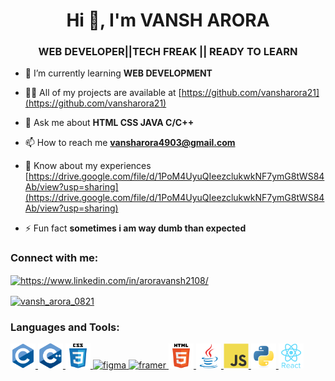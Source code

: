 <h1 align="center">Hi 👋, I'm VANSH ARORA</h1>
<h3 align="center">WEB DEVELOPER||TECH FREAK || READY TO LEARN</h3>

- 🌱 I’m currently learning **WEB DEVELOPMENT**

- 👨‍💻 All of my projects are available at [https://github.com/vansharora21](https://github.com/vansharora21)

- 💬 Ask me about **HTML CSS JAVA C/C++**

- 📫 How to reach me **vansharora4903@gmail.com**

- 📄 Know about my experiences [https://drive.google.com/file/d/1PoM4UyuQIeezclukwkNF7ymG8tWS84Ab/view?usp=sharing](https://drive.google.com/file/d/1PoM4UyuQIeezclukwkNF7ymG8tWS84Ab/view?usp=sharing)

- ⚡ Fun fact **sometimes i am way dumb than expected**

<h3 align="left">Connect with me:</h3>
<p align="left">
<a href="https://linkedin.com/in/https://www.linkedin.com/in/aroravansh2108/" target="blank"><img align="center" src="https://raw.githubusercontent.com/rahuldkjain/github-profile-readme-generator/master/src/images/icons/Social/linked-in-alt.svg" alt="https://www.linkedin.com/in/aroravansh2108/" height="30" width="40" /></a>
</p>
<p align="left">
<a href="https://instagram.com/vansh_arora_0821" target="blank"><img align="center" src="https://raw.githubusercontent.com/rahuldkjain/github-profile-readme-generator/master/src/images/icons/Social/instagram.svg" alt="vansh_arora_0821" height="30" width="40" /></a>
</p>

<h3 align="left">Languages and Tools:</h3>
<p align="left"> <a href="https://www.cprogramming.com/" target="_blank" rel="noreferrer"> <img src="https://raw.githubusercontent.com/devicons/devicon/master/icons/c/c-original.svg" alt="c" width="40" height="40"/> </a> <a href="https://www.w3schools.com/cpp/" target="_blank" rel="noreferrer"> <img src="https://raw.githubusercontent.com/devicons/devicon/master/icons/cplusplus/cplusplus-original.svg" alt="cplusplus" width="40" height="40"/> </a> <a href="https://www.w3schools.com/css/" target="_blank" rel="noreferrer"> <img src="https://raw.githubusercontent.com/devicons/devicon/master/icons/css3/css3-original-wordmark.svg" alt="css3" width="40" height="40"/> </a> <a href="https://www.figma.com/" target="_blank" rel="noreferrer"> <img src="https://www.vectorlogo.zone/logos/figma/figma-icon.svg" alt="figma" width="40" height="40"/> </a> <a href="https://www.framer.com/" target="_blank" rel="noreferrer"> <img src="https://www.vectorlogo.zone/logos/framer/framer-icon.svg" alt="framer" width="40" height="40"/> </a> <a href="https://www.w3.org/html/" target="_blank" rel="noreferrer"> <img src="https://raw.githubusercontent.com/devicons/devicon/master/icons/html5/html5-original-wordmark.svg" alt="html5" width="40" height="40"/> </a> <a href="https://www.java.com" target="_blank" rel="noreferrer"> <img src="https://raw.githubusercontent.com/devicons/devicon/master/icons/java/java-original.svg" alt="java" width="40" height="40"/> </a> <a href="https://developer.mozilla.org/en-US/docs/Web/JavaScript" target="_blank" rel="noreferrer"> <img src="https://raw.githubusercontent.com/devicons/devicon/master/icons/javascript/javascript-original.svg" alt="javascript" width="40" height="40"/> </a> <a href="https://www.python.org" target="_blank" rel="noreferrer"> <img src="https://raw.githubusercontent.com/devicons/devicon/master/icons/python/python-original.svg" alt="python" width="40" height="40"/> </a> <a href="https://reactjs.org/" target="_blank" rel="noreferrer"> <img src="https://raw.githubusercontent.com/devicons/devicon/master/icons/react/react-original-wordmark.svg" alt="react" width="40" height="40"/> </a> </p>


